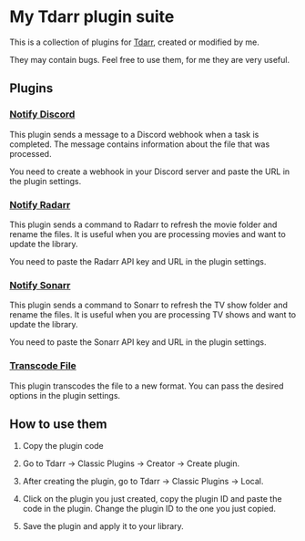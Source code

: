 # My Tdarr plugin suite

This is a collection of plugins for [Tdarr](https://home.tdarr.io), created or modified by me.

They may contain bugs. Feel free to use them, for me they are very useful.

## Plugins

### [Notify Discord](notify_discord.js)

This plugin sends a message to a Discord webhook when a task is completed. The message contains information about the file that was processed.

You need to create a webhook in your Discord server and paste the URL in the plugin settings.

### [Notify Radarr](notify_radarr.js)

This plugin sends a command to Radarr to refresh the movie folder and rename the files. It is useful when you are processing movies and want to update the library.

You need to paste the Radarr API key and URL in the plugin settings.

### [Notify Sonarr](notify_sonarr.js)

This plugin sends a command to Sonarr to refresh the TV show folder and rename the files. It is useful when you are processing TV shows and want to update the library.

You need to paste the Sonarr API key and URL in the plugin settings.

### [Transcode File](transcode_file.js)

This plugin transcodes the file to a new format. You can pass the desired options in the plugin settings.

## How to use them

1. Copy the plugin code

2. Go to Tdarr -> Classic Plugins -> Creator -> Create plugin.

3. After creating the plugin, go to Tdarr -> Classic Plugins -> Local.

4. Click on the plugin you just created, copy the plugin ID and paste the code in the plugin. Change the plugin ID to the one you just copied.

5. Save the plugin and apply it to your library.
